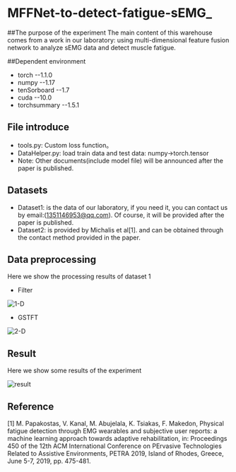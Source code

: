 # MFFNet-to-detect-fatigue-sEMG_
##The purpose of the experiment
The main content of this warehouse comes from a work in our laboratory: using multi-dimensional feature fusion network to analyze sEMG data and detect muscle fatigue.

##Dependent environment
* torch --1.1.0
* numpy --1.17
* tenSorboard --1.7
* cuda --10.0
* torchsummary --1.5.1

## File introduce

* tools.py: Custom loss function。
* DataHelper.py: load train data and test data: numpy->torch.tensor
* Note: Other documents(include model file) will be announced after the paper is published.

## Datasets
* Dataset1: is the data of our laboratory, if you need it, you can contact us by email:(1351146953@qq.com).
Of course, it will be provided after the paper is published.
* Dataset2: is provided by Michalis et al[1]. and can be obtained through the contact 
method provided in the paper.

## Data preprocessing
Here we show the processing results of dataset 1

* Filter

![1-D](https://github.com/CUITCHENSIYU/MFFNet-to-detect-fatigue-sEMG_/tree/master/images/1-D.png)

* GSTFT

![2-D](https://github.com/CUITCHENSIYU/MFFNet-to-detect-fatigue-sEMG_/tree/master/images/2-D.png)

## Result
Here we show some results of the experiment

![result](https://github.com/CUITCHENSIYU/MFFNet-to-detect-fatigue-sEMG_/tree/master/images/result.png)


## Reference
[1] M. Papakostas, V. Kanal, M. Abujelala, K. Tsiakas, F. Makedon, Physical
fatigue detection through EMG wearables and subjective user reports: a
machine learning approach towards adaptive rehabilitation, in: Proceedings
450 of the 12th ACM International Conference on PErvasive Technologies Related
to Assistive Environments, PETRA 2019, Island of Rhodes, Greece,
June 5-7, 2019, pp. 475-481.
